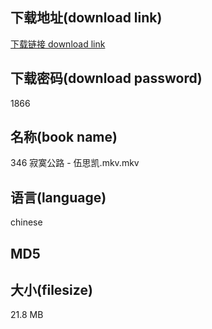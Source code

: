 ## 下载地址(download link)
[下载链接 download link](https://voluble-croquembouche-d321dc.netlify.app/?s=346+%E5%AF%82%E5%AF%9E%E5%85%AC%E8%B7%AF+-+%E4%BC%8D%E6%80%9D%E5%87%AF.mkv)

## 下载密码(download password)
1866

## 名称(book name)
346 寂寞公路 - 伍思凯.mkv.mkv

## 语言(language)
chinese

## MD5


## 大小(filesize)
21.8 MB
